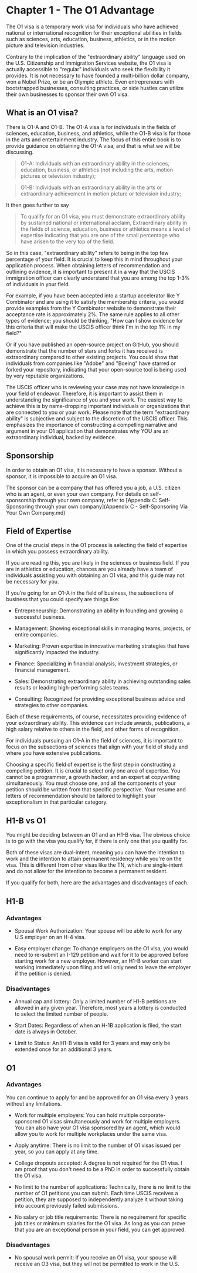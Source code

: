 # Chapter 1 - The O1 Advantage

The O1 visa is a temporary work visa for individuals who have achieved national or international recognition for their exceptional abilities in fields such as sciences, arts, education, business, athletics, or in the motion picture and television industries.

Contrary to the implication of the "extraordinary ability" language used on the U.S. Citizenship and Immigration Services website, the O1 visa is actually accessible to "regular" individuals who seek the flexibility it provides. It is not necessary to have founded a multi-billion dollar company, won a Nobel Prize, or be an Olympic athlete. Even entrepreneurs with bootstrapped businesses, consulting practices, or side hustles can utilize their own businesses to sponsor their own O1 visa.

## What is an O1 visa?

There is O1-A and O1-B. The O1-A visa is for individuals in the fields of sciences, education, business, and athletics, while the O1-B visa is for those in the arts and entertainment industry. The focus of this entire book is to provide guidance on obtaining the O1-A visa, and that is what we will be discussing.

> O1-A: Individuals with an extraordinary ability in the sciences, education, business, or athletics (not including the arts, motion pictures or television industry);

> O1-B: Individuals with an extraordinary ability in the arts or extraordinary achievement in motion picture or television industry;

It then goes further to say

> To qualify for an O1 visa, you must demonstrate extraordinary ability by sustained national or international acclaim,
> Extraordinary ability in the fields of science, education, business or athletics means a level of expertise indicating that you are one of the small percentage who have arisen to the very top of the field.

So in this case, "extraordinary ability" refers to being in the top few percentage of your field. It is crucial to keep this in mind throughout your application process. When obtaining letters of recommendation and outlining evidence, it is important to present it in a way that the USCIS immigration officer can clearly understand that you are among the top 1-3% of individuals in your field.

For example, if you have been accepted into a startup accelerator like Y Combinator and are using it to satisfy the membership criteria, you would provide examples from the Y Combinator website to demonstrate their acceptance rate is approximately 2%. The same rule applies to all other types of evidence; you should be thinking, "How can I show evidence for this criteria that will make the USCIS officer think I'm in the top 1% in my field?"

Or if you have published an open-source project on GitHub, you should demonstrate that the number of stars and forks it has received is extraordinary compared to other existing projects. You could show that individuals from companies like "Adobe" and "Boeing" have starred or forked your repository, indicating that your open-source tool is being used by very reputable organizations.

The USCIS officer who is reviewing your case may not have knowledge in your field of endeavor. Therefore, it is important to assist them in understanding the significance of you and your work. The easiest way to achieve this is by name-dropping important individuals or organizations that are connected to you or your work. Please note that the term "extraordinary ability" is subjective and subject to the discretion of the USCIS officer. This emphasizes the importance of constructing a compelling narrative and argument in your O1 application that demonstrates why YOU are an extraordinary individual, backed by evidence.

## Sponsorship

In order to obtain an O1 visa, it is necessary to have a sponsor. Without a sponsor, it is impossible to acquire an O1 visa.

The sponsor can be a company that has offered you a job, a U.S. citizen who is an agent, or even your own company. For details on self-sponsorship through your own company, refer to [Appendix C: Self-Sponsoring through your own company](Appendix C - Self-Sponsoring Via Your Own Company.md)

## Field of Expertise

One of the crucial steps in the O1 process is selecting the field of expertise in which you possess extraordinary ability.

If you are reading this, you are likely in the sciences or business field. If you are in athletics or education, chances are you already have a team of individuals assisting you with obtaining an O1 visa, and this guide may not be necessary for you.

If you’re going for an O1-A in the field of business, the subsections of business that you could specify are things like:

- Entrepreneurship: Demonstrating an ability in founding and growing a successful business.

- Management: Showing exceptional skills in managing teams, projects, or entire companies.

- Marketing: Proven expertise in innovative marketing strategies that have significantly impacted the industry.

- Finance: Specializing in financial analysis, investment strategies, or financial management.

- Sales: Demonstrating extraordinary ability in achieving outstanding sales results or leading high-performing sales teams.

- Consulting: Recognized for providing exceptional business advice and strategies to other companies.

Each of these requirements, of course, necessitates providing evidence of your extraordinary ability. This evidence can include awards, publications, a high salary relative to others in the field, and other forms of recognition.

For individuals pursuing an O1-A in the field of sciences, it is important to focus on the subsections of sciences that align with your field of study and where you have extensive publications.

Choosing a specific field of expertise is the first step in constructing a compelling petition. It is crucial to select only one area of expertise. You cannot be a programmer, a growth hacker, and an expert at copywriting simultaneously. You must choose one, and all the components of your petition should be written from that specific perspective. Your resume and letters of recommendation should be tailored to highlight your exceptionalism in that particular category.

## H1-B vs O1

You might be deciding between an O1 and an H1-B visa. The obvious choice is to go with the visa you qualify for, if there is only one that you qualify for.

Both of these visas are dual-intent, meaning you can have the intention to work and the intention to attain permanent residency while you're on the visa. This is different from other visas like the TN, which are single-intent and do not allow for the intention to become a permanent resident.

If you qualify for both, here are the advantages and disadvantages of each.

## H1-B

### Advantages

- Spousal Work Authorization: Your spouse will be able to work for any U.S employer on an H-4 visa.

- Easy employer change: To change employers on the O1 visa, you would need to re-submit an I-129 petition and wait for it to be approved before starting work for a new employer. However, an H1-B worker can start working immediately upon filing and will only need to leave the employer if the petition is denied.

### Disadvantages

- Annual cap and lottery: Only a limited number of H1-B petitions are allowed in any given year. Therefore, most years a lottery is conducted to select the limited number of people.

- Start Dates: Regardless of when an H-1B application is filed, the start date is always in October.

- Limit to Status: An H1-B visa is valid for 3 years and may only be extended once for an additional 3 years.

## O1

### Advantages

You can continue to apply for and be approved for an O1 visa every 3 years without any limitations.

- Work for multiple employers: You can hold multiple corporate-sponsored O1 visas simultaneously and work for multiple employers. You can also have your O1 visa sponsored by an agent, which would allow you to work for multiple workplaces under the same visa.

- Apply anytime: There is no limit to the number of O1 visas issued per year, so you can apply at any time.

- College dropouts accepted: A degree is not required for the O1 visa. I am proof that you don't need to be a PhD in order to successfully obtain the O1 visa.

- No limit to the number of applications: Technically, there is no limit to the number of O1 petitions you can submit. Each time USCIS receives a petition, they are supposed to independently analyze it without taking into account previously failed submissions.

- No salary or job title requirements: There is no requirement for specific job titles or minimum salaries for the O1 visa. As long as you can prove that you are an exceptional person in your field, you can get approved.

### Disadvantages

- No spousal work permit: If you receive an O1 visa, your spouse will receive an O3 visa, but they will not be permitted to work in the U.S.

